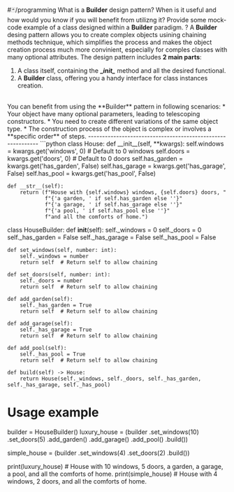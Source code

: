 #🃏/programming
What is a **Builder** design pattern? When is it useful and how would you know if you will benefit from utilizng it? Provide some mock-code example of a class designed within a **Builder** paradigm.
?
A **Builder** desing pattern allows you to create complex objects usining chaining methods technique, which simplifies the process and makes the object creation process much more convinient, especially for comples classes with many optional attributes. The design pattern includes **2 main parts**:
1. A class itself, containing the **\__init\__** method and all the desired functional.
2. A **Builder** class, offering you a handy interface for class instances creation.
<br>
You can benefit from using the **Builder** pattern in following scenarios:
* Your object have many optional parameters, leading to telescoping constructors.
* You need to create different variations of the same object type.
* The construction process of the object is complex or involves a **specific order** of steps.
------------------------------------------------------------
```python
class House:
    def __init__(self, **kwargs):
        self.windows = kwargs.get('windows', 0)  # Default to 0 windows
        self.doors = kwargs.get('doors', 0)      # Default to 0 doors
        self.has_garden = kwargs.get('has_garden', False)
        self.has_garage = kwargs.get('has_garage', False)
        self.has_pool = kwargs.get('has_pool', False)

    def __str__(self):
        return (f"House with {self.windows} windows, {self.doors} doors, "
                f"{'a garden, ' if self.has_garden else ''}"
                f"{'a garage, ' if self.has_garage else ''}"
                f"{'a pool, ' if self.has_pool else ''}"
                f"and all the comforts of home.")

class HouseBuilder:
    def __init__(self):
        self._windows = 0
        self._doors = 0
        self._has_garden = False
        self._has_garage = False
        self._has_pool = False

    def set_windows(self, number: int):
        self._windows = number
        return self  # Return self to allow chaining

    def set_doors(self, number: int):
        self._doors = number
        return self  # Return self to allow chaining

    def add_garden(self):
        self._has_garden = True
        return self  # Return self to allow chaining

    def add_garage(self):
        self._has_garage = True
        return self  # Return self to allow chaining

    def add_pool(self):
        self._has_pool = True
        return self  # Return self to allow chaining

    def build(self) -> House:
        return House(self._windows, self._doors, self._has_garden, self._has_garage, self._has_pool)

# Usage example
builder = HouseBuilder()
luxury_house = (builder
                .set_windows(10)
                .set_doors(5)
                .add_garden()
                .add_garage()
                .add_pool()
                .build())

simple_house = (builder
                .set_windows(4)
                .set_doors(2)
                .build())

print(luxury_house)  # House with 10 windows, 5 doors, a garden, a garage, a pool, and all the comforts of home.
print(simple_house)  # House with 4 windows, 2 doors, and all the comforts of home.

```
